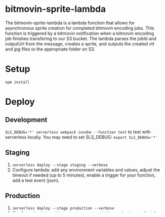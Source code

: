 # bitmovin-sprite-lambda
 The bitmovin-sprite-lambda is a lambda function that allows for asynchronous sprite creation for completed bitmovin encoding jobs.  This function is triggered by a bitmovin notification when a bitmovin encoding job finishes transfering to our S3 bucket.  The lambda parses the jobId and outputUrl from the message, creates a sprite, and outputs the created vtt and jpg files to the appropriate folder on S3.
 
# Setup

`npm install`

# Deploy

## Development

`SLS_DEBUG='*' serverless webpack invoke --function test` to test with serverless locally. You may need to set SLS_DEBUG: `export SLS_DEBUG='*'`

## Staging

1. `serverless deploy --stage staging --verbose`
1. Configure lambda: add any environment variables and values, adjust the timeout if needed (up to 5 minutes), enable a trigger for your function, add a test event (json).

## Production

1. `serverless deploy --stage production --verbose`
1. Configure lambda: add any environment variables and values, adjust the timeout if needed (up to 5 minutes), enable a trigger for your function, add a test event (json).
